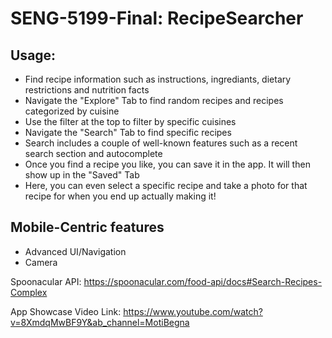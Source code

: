 # SENG-5199-Final: RecipeSearcher

## Usage:
- Find recipe information such as instructions, ingrediants, dietary restrictions and nutrition facts
- Navigate the "Explore" Tab to find random recipes and recipes categorized by cuisine
- Use the filter at the top to filter by specific cuisines
- Navigate the "Search" Tab to find specific recipes
- Search includes a couple of well-known features such as a recent search section and autocomplete
- Once you find a recipe you like, you can save it in the app. It will then show up in the "Saved" Tab
- Here, you can even select a specific recipe and take a photo for that recipe for when you end up actually making it!

## Mobile-Centric features
- Advanced UI/Navigation
- Camera

Spoonacular API: https://spoonacular.com/food-api/docs#Search-Recipes-Complex

App Showcase Video Link: https://www.youtube.com/watch?v=8XmdqMwBF9Y&ab_channel=MotiBegna
